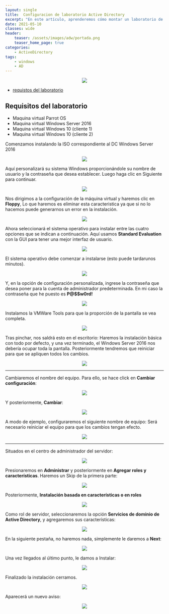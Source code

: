 ```yaml
---
layout: single
title:  Configuracion de laboratorio Active Directory
excerpt: "En este artículo, aprenderemos cómo montar un laboratorio de Active Directory para pruebas de penetración de manera local. Esto se realizará con el fin de que en proximos articulos se presentaran distintos tipos de ataques que se presentan en entornos empresariales."
date: 2021-05-10
classes: wide
header:
    teaser: /assets/images/adw/portada.png
    teaser_home_page: true
categories:
    - ActiveDirectory
tags:
    - windows
    - AD
---
```


<p align="center">
<img src="/assets/images/adw/portada.png">
</p>

- [requistos del laboratorio](#requisitos-del-laboratorio)

## Requisitos del laboratorio 
- Maquina virtual Parrot OS
- Maquina virtual Windows Server 2016
- Maquina virtual Windows 10 (cliente 1)
- Maquina virtual Windows 10 (cliente 2)


Comenzamos instalando la ISO correspondiente al DC Windows Server 2016
<p align="center">
<img src="/assets/images/adw/1.PNG">
</p>


Aquí personalizará su sistema Windows proporcionándole su nombre de usuario y la contraseña que desea establecer. Luego haga clic en Siguiente para continuar.
<p align="center">
<img src="/assets/images/adw/2.PNG">
</p>

Nos dirigimos a la configuración de la máquina virtual y haremos clic en **Floppy**, Lo que haremos es eliminar esta caracteristica ya que si no lo hacemos puede generarnos un error en la instalación.
<p align="center">
<img src="/assets/images/adw/3.PNG">
</p>

Ahora seleccionará el sistema operativo para instalar entre las cuatro opciones que se indican a continuación. Aquí usamos **Standard Evaluation** con la GUI para tener una mejor interfaz de usuario.
<p align="center">
<img src="/assets/images/adw/5.PNG">
</p>

El sistema operativo debe comenzar a instalarse (esto puede tardarunos minutos).
<p align="center">
<img src="/assets/images/adw/6.PNG">
</p>

Y, en la opción de configuración personalizada, ingrese la contraseña que desea poner para la cuenta de administrador predeterminada.
En mi caso la contraseña que he puesto es **P@$$w0rd!**
<p align="center">
<img src="/assets/images/adw/7.PNG">
</p>

Instalamos la VMWare Tools para que la proporción de la pantalla se vea completa.
<p align="center">
<img src="/assets/images/adw/8.PNG">
</p>


Tras pinchar, nos saldrá esto en el escritorio:
Haremos la instalación básica con todo por defecto, y una vez terminado, el Windows Server 2016 nos debería ocupar toda la pantalla.
Posteriormente tendremos que reiniciar para que se apliquen todos los cambios.
<p align="center">
<img src="/assets/images/adw/9.PNG">
</p>

----

Cambiaremos el nombre del equipo. Para ello, se hace click en **Cambiar configuración**:
<p align="center">
<img src="/assets/images/adw/10.PNG">
</p>

Y posteriormente, **Cambiar**:
<p align="center">
<img src="/assets/images/adw/11.PNG">
</p>

A modo de ejemplo, configuraremos el siguiente nombre de equipo:
Será necesario reiniciar el equipo para que los cambios tengan efecto.
<p align="center">
<img src="/assets/images/adw/12.PNG">
</p>

----


Situados en el centro de administrador del servidor:
<p align="center">
<img src="/assets/images/adw/13.PNG">
</p>

Presionaremos en **Administrar** y posteriormente en **Agregar roles y características**. Haremos un Skip de la primera parte:
<p align="center">
<img src="/assets/images/adw/14.PNG">
</p>


Posteriormente, **Instalación basada en características o en roles**
<p align="center">
<img src="/assets/images/adw/15.PNG">
</p>

Como rol de servidor, seleccionaremos la opción **Servicios de dominio de Active Directory**, y agregaremos sus características:
<p align="center">
<img src="/assets/images/adw/16.PNG">
</p>

En la siguiente pestaña, no haremos nada, simplemente le daremos a **Next**:
<p align="center">
<img src="/assets/images/adw/17.PNG">
</p>

Una vez llegados al último punto, le damos a Instalar:
<p align="center">
<img src="/assets/images/adw/18.PNG">
</p>

Finalizado la instalación cerramos.
<p align="center">
<img src="/assets/images/adw/19.PNG">
</p>

Aparecerá un nuevo aviso:
<p align="center">
<img src="/assets/images/adw/20.PNG">
</p>



